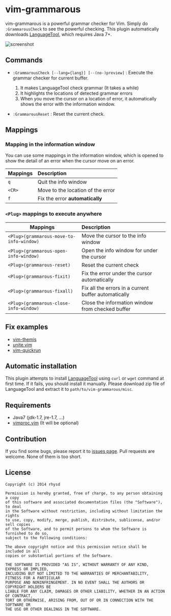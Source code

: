 vim-grammarous
==============

vim-grammarous is a powerful grammar checker for Vim.  Simply do `:GrammarousCheck` to see the powerful checking.  This plugin automatically downloads [LanguageTool](https://www.languagetool.org/), which requires Java 7+.

![screenshot](http://gifzo.net/FNmJMaFgjY.gif)


## Commands

- `:GrammarousCheck [--lang={lang}] [--(no-)preview]` : Execute the grammar checker for current buffer.
    1. It makes LanguageTool check grammar (It takes a while)
    2. It highlights the locations of detected grammar errors
    3. When you move the cursor on a location of error, it automatically shows the error with the information window.

- `:GrammarousReset` : Reset the current check.

## Mappings

### Mapping in the information window

You can use some mappings in the information window, which is opened to show the detail of an error when the cursor move on an error.

| Mappings | Description                       |
| -------- |:--------------------------------- |
|   `q`    | Quit the info window              |
|  `<CR>`  | Move to the location of the error |
|   `f`    | Fix the error __automatically__   |

### `<Plug>` mappings to execute anywhere

| Mappings                                 | Description                                          |
| ---------------------------------------- |:---------------------------------------------------- |
| `<Plug>(grammarous-move-to-info-window)` | Move the cursor to the info window                   |
| `<Plug>(grammarous-open-info-window)`    | Open the info window for under the cursor            |
| `<Plug>(grammarous-reset)`               | Reset the current check                              |
| `<Plug>(grammarous-fixit)`               | Fix the error under the cursor automatically         |
| `<Plug>(grammarous-fixall)`              | Fix all the errors in a current buffer automatically |
| `<Plug>(grammarous-close-info-window)`   | Close the information window from checked buffer     |

## Fix examples

- [vim-themis](https://github.com/rhysd/vim-themis/commit/b2f838b29f47180ccee50488e01d6774a21d0c03)
- [unite.vim](https://github.com/rhysd/unite.vim/commit/5716eac38781e7a233c98f2a3d7aee8909326791)
- [vim-quickrun](https://github.com/rhysd/vim-quickrun/commit/236c753e0572266670d176e667054d55ad52a3f3)

## Automatic installation

This plugin attempts to install [LanguageTool](https://www.languagetool.org/) using `curl` or `wget` command at first time.  If it fails, you should install it manually.  Please download zip file of LanguageTool and extract it to `path/to/vim-grammarous/misc`.

## Requirements

- Java7 (jdk-1.7, jre-1.7, ...)
- [vimproc.vim](https://github.com/Shougo/vimproc.vim) (It will be optional)

## Contribution

If you find some bugs, please report it to [issues page](https://github.com/rhysd/vim-grammarous/issues).  Pull requests are welcome. None of them is too short.

## License

    Copyright (c) 2014 rhysd

    Permission is hereby granted, free of charge, to any person obtaining a copy
    of this software and associated documentation files (the "Software"), to deal
    in the Software without restriction, including without limitation the rights
    to use, copy, modify, merge, publish, distribute, sublicense, and/or sell copies
    of the Software, and to permit persons to whom the Software is furnished to do so,
    subject to the following conditions:

    The above copyright notice and this permission notice shall be included in all
    copies or substantial portions of the Software.

    THE SOFTWARE IS PROVIDED "AS IS", WITHOUT WARRANTY OF ANY KIND, EXPRESS OR IMPLIED,
    INCLUDING BUT NOT LIMITED TO THE WARRANTIES OF MERCHANTABILITY, FITNESS FOR A PARTICULAR
    PURPOSE AND NONINFRINGEMENT. IN NO EVENT SHALL THE AUTHORS OR COPYRIGHT HOLDERS BE
    LIABLE FOR ANY CLAIM, DAMAGES OR OTHER LIABILITY, WHETHER IN AN ACTION OF CONTRACT,
    TORT OR OTHERWISE, ARISING FROM, OUT OF OR IN CONNECTION WITH THE SOFTWARE OR
    THE USE OR OTHER DEALINGS IN THE SOFTWARE.

